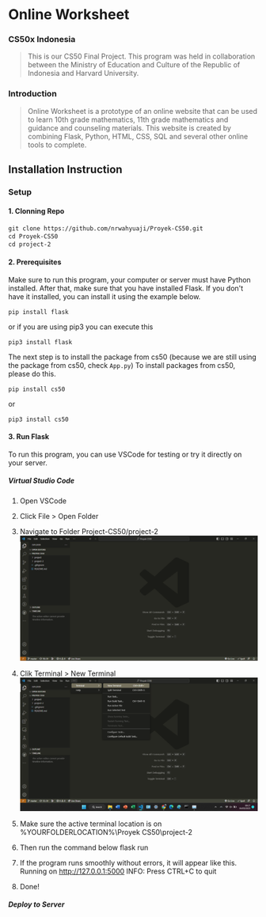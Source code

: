 # Online Worksheet
### CS50x Indonesia

> This is our CS50 Final Project. This program was held in collaboration between the Ministry of Education and Culture of the Republic of Indonesia and Harvard University.

### Introduction
> Online Worksheet is a prototype of an online website that can be used to learn 10th grade mathematics, 11th grade mathematics and guidance and counseling materials. This website is created by combining Flask, Python, HTML, CSS, SQL and several other online tools to complete.

## Installation Instruction
### Setup
#### 1. Clonning Repo
    git clone https://github.com/nrwahyuaji/Proyek-CS50.git
    cd Proyek-CS50
    cd project-2
#### 2. Prerequisites
Make sure to run this program, your computer or server must have Python installed.
After that, make sure that you have installed Flask. If you don't have it installed, you can install it using the example below.

    pip install flask
or if you are using pip3 you can execute this

    pip3 install flask
The next step is to install the package from cs50 (because we are still using the package from cs50, check `App.py`)
To install packages from cs50, please do this.

    pip install cs50
   or
   

    pip3 install cs50

#### 3. Run Flask
To run this program, you can use VSCode for testing or try it directly on your server.
##### Virtual Studio Code
1. Open VSCode
2. Click File > Open Folder
3. Navigate to Folder Project-CS50/project-2
![enter image description here](https://github.com/nrwahyuaji/Proyek-CS50/raw/master/project-2/static/img/project-2-folder.png)
4. Clik Terminal > New Terminal
![enter image description here](https://github.com/nrwahyuaji/Proyek-CS50/raw/master/project-2/static/img/new-terminal.png)
5. Make sure the active terminal location is on
    %YOURFOLDERLOCATION%\Proyek CS50\project-2

6. Then run the command below
    flask run

7. If the program runs smoothly without errors, it will appear like this.
    Running on http://127.0.0.1:5000
    INFO: Press CTRL+C to quit
9. Done!

##### Deploy to Server




